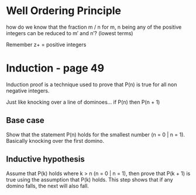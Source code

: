 # Well Ordering Principle

how do we know that the fraction m / n for m, n being any of the positive integers can be reduced to m′ and n′? (lowest terms)

Remember z+ = positive integers

# Induction - page 49

Induction proof is a technique used to prove that P(n) is true for all non negative integers.

Just like knocking over a line of dominoes... if P(n) then P(n + 1)

## Base case

Show that the statement P(n) holds for the smallest number (n = 0 | n = 1). Basically knocking over the first domino.

## Inductive hypothesis

Assume that P(k) holds where k > n (n = 0 | n = 1), then prove that P(k + 1) is true using the assumption that P(k) holds. This step shows that if any domino falls, the next will also fall.
